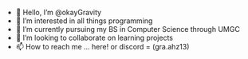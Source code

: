 - 👋 Hello, I’m @okayGravity
- 👀 I’m interested in all things programming 
- 🌱 I’m currently pursuing my BS in Computer Science through UMGC 
- 💞️ I’m looking to collaborate on learning projects
- 📫 How to reach me ... here! or discord = (gra.ahz13)

<!---
okayGravity/okayGravity is a ✨ special ✨ repository because its `README.md` (this file) appears on your GitHub profile.
You can click the Preview link to take a look at your changes.
--->
